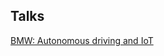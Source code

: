 ## Talks


[BMW: Autonomous driving and IoT](https://vallettea.github.io/talks/bmw_autonomous-driving.html)